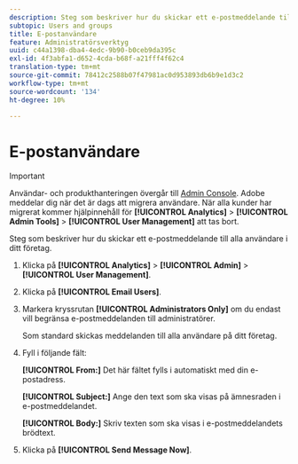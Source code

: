 ```yaml
---
description: Steg som beskriver hur du skickar ett e-postmeddelande till alla användare i ditt företag.
subtopic: Users and groups
title: E-postanvändare
feature: Administratörsverktyg
uuid: c44a1398-dba4-4edc-9b90-b0ceb9da395c
exl-id: 4f3abfa1-d652-4cda-b68f-a21fff4f62c4
translation-type: tm+mt
source-git-commit: 78412c2588b07f47981ac0d953893db6b9e1d3c2
workflow-type: tm+mt
source-wordcount: '134'
ht-degree: 10%

---
```


# E-postanvändare

>[!IMPORTANT]
>
>Användar- och produkthanteringen övergår till [Admin Console](https://helpx.adobe.com/se/enterprise/using/admin-console.html). Adobe meddelar dig när det är dags att migrera användare. När alla kunder har migrerat kommer hjälpinnehåll för **[!UICONTROL Analytics]** > **[!UICONTROL Admin Tools]** > **[!UICONTROL User Management]** att tas bort.

Steg som beskriver hur du skickar ett e-postmeddelande till alla användare i ditt företag.

1. Klicka på **[!UICONTROL Analytics]** > **[!UICONTROL Admin]** > **[!UICONTROL User Management]**.
1. Klicka på **[!UICONTROL Email Users]**.
1. Markera kryssrutan **[!UICONTROL Administrators Only]** om du endast vill begränsa e-postmeddelanden till administratörer.

   Som standard skickas meddelanden till alla användare på ditt företag.
1. Fyll i följande fält:

   **[!UICONTROL From:]** Det här fältet fylls i automatiskt med din e-postadress.

   **[!UICONTROL Subject:]** Ange den text som ska visas på ämnesraden i e-postmeddelandet.

   **[!UICONTROL Body:]** Skriv texten som ska visas i e-postmeddelandets brödtext.
1. Klicka på **[!UICONTROL Send Message Now]**.
